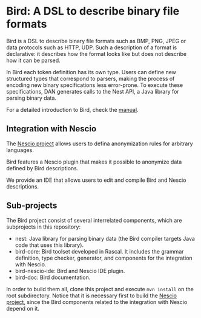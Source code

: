 # Bird: A DSL to describe binary file formats 

Bird is a DSL to describe binary file formats such as BMP, PNG, JPEG or data protocols such as HTTP, UDP. Such a description of a format is declarative: it describes how the format looks like but does not describe how it can be parsed.

In Bird each token definition has its own type. Users can define new structured types that correspond to parsers, making the process of encoding new binary specifications less error-prone. To execute these specifications, DAN generates calls to the Nest API, a Java library for parsing binary data.

For a detailed introduction to Bird, check the [manual](https://github.com/SWAT-engineering/bird/blob/main/bird-doc/bird-manual.md).

## Integration with Nescio

The [Nescio project](https://github.com/SWAT-engineering/nescio) allows users to defina anonymization rules for arbitrary languages.

Bird features a Nescio plugin that makes it possible to anonymize data defined by Bird descriptions.

We provide an IDE that allows users to edit and compile Bird and Nescio descriptions.

## Sub-projects

The Bird project consist of several interrelated components, which are subprojects in this repository:

- nest: Java library for parsing binary data (the Bird compiler targets Java code that uses this library).
- bird-core: Bird toolset developed in Rascal. It includes the grammar definition, type checker, generator, and components for the integration with Nescio.
- bird-nescio-ide: Bird and Nescio IDE plugin.
- bird-doc: Bird documentation.

In order to build them all, clone this project and execute `mvn install` on the root subdirectory. Notice that it is necessary first to build the [Nescio project](https://github.com/SWAT-engineering/nescio), since the Bird components related to the integration with Nescio depend on it.
